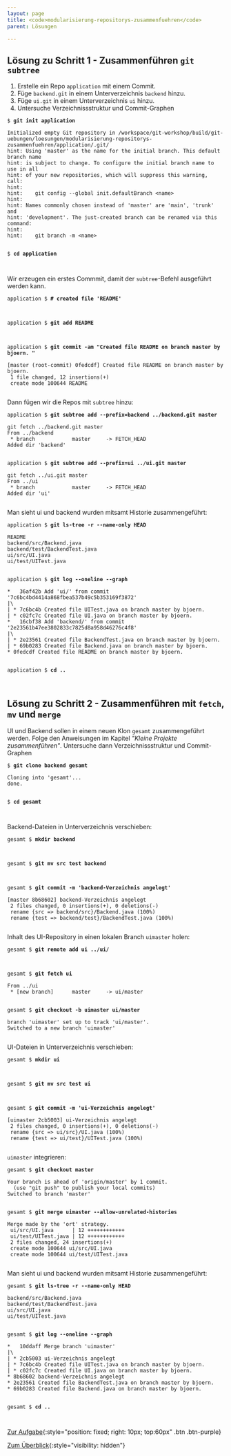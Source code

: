 ```yaml
---
layout: page
title: <code>modularisierung-repositorys-zusammenfuehren</code>
parent: Lösungen

---
```

## Lösung zu Schritt 1 - Zusammenführen `git subtree`


1. Erstelle ein Repo `application` mit einem Commit.
2. Füge `backend.git` in einem Unterverzeichnis `backend` hinzu.
3. Füge `ui.git` in einem Unterverzeichnis `ui` hinzu.
4. Untersuche Verzeichnissstruktur und Commit-Graphen


<pre><code>$ <b>git init application </b><br><br>Initialized empty Git repository in /workspace/git-workshop/build/git-uebungen/loesungen/modularisierung-repositorys-zusammenfuehren/application/.git/<br>hint: Using 'master' as the name for the initial branch. This default branch name<br>hint: is subject to change. To configure the initial branch name to use in all<br>hint: of your new repositories, which will suppress this warning, call:<br>hint: <br>hint: 	git config --global init.defaultBranch &lt;name&gt;<br>hint: <br>hint: Names commonly chosen instead of 'master' are 'main', 'trunk' and<br>hint: 'development'. The just-created branch can be renamed via this command:<br>hint: <br>hint: 	git branch -m &lt;name&gt;<br><br></code></pre>



<pre><code>$ <b>cd application</b><br><br><br></code></pre>


Wir erzeugen ein erstes Commmit, damit der `subtree`-Befehl ausgeführt werden kann.


<pre><code>application $ <b># created file 'README'</b><br><br><br></code></pre>



<pre><code>application $ <b>git add README</b><br><br><br></code></pre>



<pre><code>application $ <b>git commit -am &quot;Created file README on branch master by bjoern. &quot;</b><br><br>[master (root-commit) 0fedcdf] Created file README on branch master by bjoern.<br> 1 file changed, 12 insertions(+)<br> create mode 100644 README<br><br></code></pre>


Dann fügen wir die Repos mit `subtree` hinzu:


<pre><code>application $ <b>git subtree add --prefix=backend ../backend.git master</b><br><br>git fetch ../backend.git master<br>From ../backend<br> * branch            master     -&gt; FETCH_HEAD<br>Added dir 'backend'<br><br></code></pre>



<pre><code>application $ <b>git subtree add --prefix=ui ../ui.git master</b><br><br>git fetch ../ui.git master<br>From ../ui<br> * branch            master     -&gt; FETCH_HEAD<br>Added dir 'ui'<br><br></code></pre>


Man sieht ui und backend wurden mitsamt Historie zusammengeführt:


<pre><code>application $ <b>git ls-tree -r --name-only HEAD</b><br><br>README<br>backend/src/Backend.java<br>backend/test/BackendTest.java<br>ui/src/UI.java<br>ui/test/UITest.java<br><br></code></pre>



<pre><code>application $ <b>git log --oneline --graph</b><br><br>*   36af42b Add 'ui/' from commit '7c6bc4bd4414a868fbea537b49c5b353169f3872'<br>|\  <br>| * 7c6bc4b Created file UITest.java on branch master by bjoern.<br>| * c02fc7c Created file UI.java on branch master by bjoern.<br>*   16cbf38 Add 'backend/' from commit '2e23561b47ee3802833c7825d8a958d46276c4f8'<br>|\  <br>| * 2e23561 Created file BackendTest.java on branch master by bjoern.<br>| * 69b0283 Created file Backend.java on branch master by bjoern.<br>* 0fedcdf Created file README on branch master by bjoern.<br><br></code></pre>



<pre><code>application $ <b>cd ..</b><br><br><br></code></pre>


## Lösung zu Schritt 2 - Zusammenführen mit `fetch`, `mv` und `merge`

UI und Backend sollen in einem neuen Klon `gesamt` zusammengeführt werden.
Folge den Anweisungen im Kapitel *"Kleine Projekte zusammenführen"*.
Untersuche dann Verzeichnissstruktur und Commit-Graphen


<pre><code>$ <b>git clone backend gesamt</b><br><br>Cloning into 'gesamt'...<br>done.<br><br></code></pre>



<pre><code>$ <b>cd gesamt</b><br><br><br></code></pre>


Backend-Dateien in Unterverzeichnis verschieben:


<pre><code>gesamt $ <b>mkdir backend</b><br><br><br></code></pre>



<pre><code>gesamt $ <b>git mv src test backend</b><br><br><br></code></pre>



<pre><code>gesamt $ <b>git commit -m 'backend-Verzeichnis angelegt'</b><br><br>[master 8b68602] backend-Verzeichnis angelegt<br> 2 files changed, 0 insertions(+), 0 deletions(-)<br> rename {src =&gt; backend/src}/Backend.java (100%)<br> rename {test =&gt; backend/test}/BackendTest.java (100%)<br><br></code></pre>


Inhalt des UI-Repository in einen lokalen Branch `uimaster` holen:


<pre><code>gesamt $ <b>git remote add ui ../ui/</b><br><br><br></code></pre>



<pre><code>gesamt $ <b>git fetch ui</b><br><br>From ../ui<br> * [new branch]      master     -&gt; ui/master<br><br></code></pre>



<pre><code>gesamt $ <b>git checkout -b uimaster ui/master</b><br><br>branch 'uimaster' set up to track 'ui/master'.<br>Switched to a new branch 'uimaster'<br><br></code></pre>


UI-Dateien in Unterverzeichnis verschieben:


<pre><code>gesamt $ <b>mkdir ui</b><br><br><br></code></pre>



<pre><code>gesamt $ <b>git mv src test ui</b><br><br><br></code></pre>



<pre><code>gesamt $ <b>git commit -m 'ui-Verzeichnis angelegt'</b><br><br>[uimaster 2cb5003] ui-Verzeichnis angelegt<br> 2 files changed, 0 insertions(+), 0 deletions(-)<br> rename {src =&gt; ui/src}/UI.java (100%)<br> rename {test =&gt; ui/test}/UITest.java (100%)<br><br></code></pre>


`uimaster` integrieren:


<pre><code>gesamt $ <b>git checkout master</b><br><br>Your branch is ahead of 'origin/master' by 1 commit.<br>  (use &quot;git push&quot; to publish your local commits)<br>Switched to branch 'master'<br><br></code></pre>



<pre><code>gesamt $ <b>git merge uimaster --allow-unrelated-histories</b><br><br>Merge made by the 'ort' strategy.<br> ui/src/UI.java      | 12 ++++++++++++<br> ui/test/UITest.java | 12 ++++++++++++<br> 2 files changed, 24 insertions(+)<br> create mode 100644 ui/src/UI.java<br> create mode 100644 ui/test/UITest.java<br><br></code></pre>


Man sieht ui und backend wurden mitsamt Historie zusammengeführt:


<pre><code>gesamt $ <b>git ls-tree -r --name-only HEAD</b><br><br>backend/src/Backend.java<br>backend/test/BackendTest.java<br>ui/src/UI.java<br>ui/test/UITest.java<br><br></code></pre>



<pre><code>gesamt $ <b>git log --oneline --graph</b><br><br>*   10ddaff Merge branch 'uimaster'<br>|\  <br>| * 2cb5003 ui-Verzeichnis angelegt<br>| * 7c6bc4b Created file UITest.java on branch master by bjoern.<br>| * c02fc7c Created file UI.java on branch master by bjoern.<br>* 8b68602 backend-Verzeichnis angelegt<br>* 2e23561 Created file BackendTest.java on branch master by bjoern.<br>* 69b0283 Created file Backend.java on branch master by bjoern.<br><br></code></pre>



<pre><code>gesamt $ <b>cd ..</b><br><br><br></code></pre>


[Zur Aufgabe](aufgabe-modularisierung-repositorys-zusammenfuehren.html){:style="position: fixed; right: 10px; top:60px" .btn .btn-purple}

[Zum Überblick](../../ueberblick.html){:style="visibility: hidden"}

